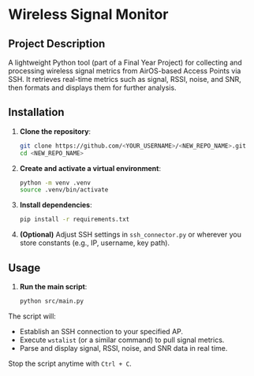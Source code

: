 # Wireless Signal Monitor

## Project Description
A lightweight Python tool (part of a Final Year Project) for collecting and processing wireless signal metrics from AirOS-based Access Points via SSH. It retrieves real-time metrics such as signal, RSSI, noise, and SNR, then formats and displays them for further analysis.

## Installation
1. **Clone the repository**:
   ```bash
   git clone https://github.com/<YOUR_USERNAME>/<NEW_REPO_NAME>.git
   cd <NEW_REPO_NAME>
   ```

2. **Create and activate a virtual environment**:
   ```bash
   python -m venv .venv
   source .venv/bin/activate
   ```

3. **Install dependencies**:
   ```bash
   pip install -r requirements.txt
   ```

4. **(Optional)** Adjust SSH settings in `ssh_connector.py` or wherever you store constants (e.g., IP, username, key path).

## Usage
1. **Run the main script**:
   ```bash
   python src/main.py
   ```

The script will:
- Establish an SSH connection to your specified AP.
- Execute `wstalist` (or a similar command) to pull signal metrics.
- Parse and display signal, RSSI, noise, and SNR data in real time.

Stop the script anytime with `Ctrl + C`.
